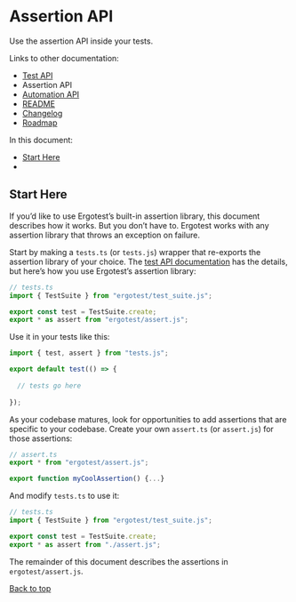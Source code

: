 # Assertion API

Use the assertion API inside your tests.


Links to other documentation:

* [Test API](test_api.md)
* Assertion API
* [Automation API](automation_api.md)
* [README](../README.md)
* [Changelog](../CHANGELOG.md)
* [Roadmap](../ROADMAP.md)

In this document:

* [Start Here](#start-here)
* 

## Start Here

If you’d like to use Ergotest’s built-in assertion library, this document describes how it works. But you don’t have to. Ergotest works with any assertion library that throws an exception on failure.

Start by making a `tests.ts` (or `tests.js`) wrapper that re-exports the assertion library of your choice. The [test API documentation](test_api.md) has the details, but here’s how you use Ergotest’s assertion library:

```typescript
// tests.ts
import { TestSuite } from "ergotest/test_suite.js";

export const test = TestSuite.create;
export * as assert from "ergotest/assert.js";
```

Use it in your tests like this:

```typescript
import { test, assert } from "tests.js";

export default test(() => {
  
  // tests go here
  
});
```

As your codebase matures, look for opportunities to add assertions that are specific to your codebase. Create your own `assert.ts` (or `assert.js`) for those assertions:

```typescript
// assert.ts
export * from "ergotest/assert.js";

export function myCoolAssertion() {...}
```

And modify `tests.ts` to use it:

```typescript
// tests.ts
import { TestSuite } from "ergotest/test_suite.js";

export const test = TestSuite.create;
export * as assert from "./assert.js";
```

The remainder of this document describes the assertions in `ergotest/assert.js`.

[Back to top](#assertion-api)
